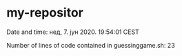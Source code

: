 # my-repositor
Date and time:
нед, 7. јун 2020. 19:54:01 CEST

Number of lines of code contained in guessinggame.sh:
23
